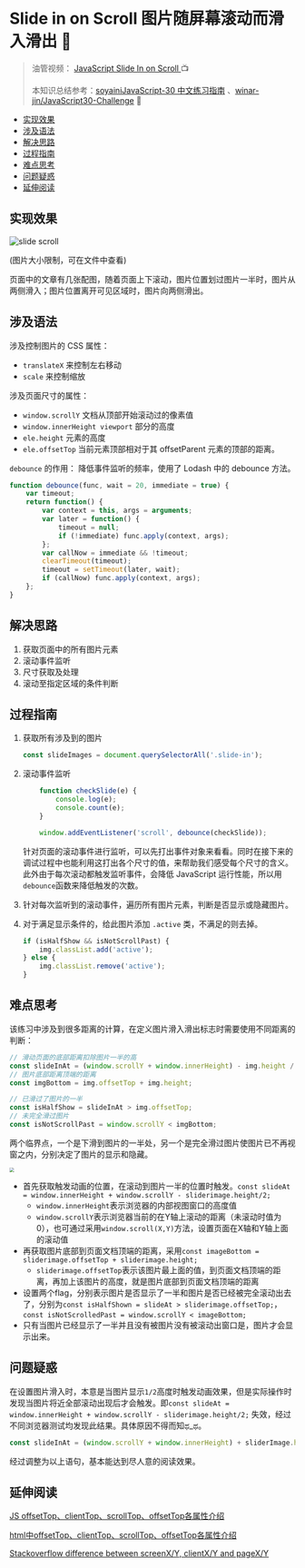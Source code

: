 # Slide in on Scroll 图片随屏幕滚动而滑入滑出 📲

> 油管视频： [JavaScript Slide In on Scroll  ](https://www.youtube.com/watch?v=uzRsENVD3W8&list=PLu8EoSxDXHP6CGK4YVJhL_VWetA865GOH&index=15) 📺
>
> 本知识总结参考：[soyainiJavaScript-30 中文练习指南](https://github.com/soyaine/JavaScript30) 、[winar-jin/JavaScript30-Challenge](https://github.com/winar-jin/JavaScript30-Challenge) 🦥

 * [实现效果](#实现效果)
  * [涉及语法](#涉及语法)
  * [解决思路](#解决思路)
  * [过程指南](#过程指南)
  * [难点思考](#难点思考)
  * [问题疑惑](#问题疑惑)
  * [延伸阅读](#延伸阅读)

## 实现效果

![slide  scroll](https://picgo-bed-1305701422.cos.ap-shanghai.myqcloud.com/picgo/20210508112836_D13_SlideScroll.gif)

(图片大小限制，可在文件中查看)

页面中的文章有几张配图，随着页面上下滚动，图片位置划过图片一半时，图片从两侧滑入；图片位置离开可见区域时，图片向两侧滑出。



## 涉及语法

涉及控制图片的 CSS 属性：

- `translateX` 来控制左右移动
- `scale` 来控制缩放

涉及页面尺寸的属性：

- `window.scrollY` 文档从顶部开始滚动过的像素值
- `window.innerHeight viewport` 部分的高度
- `ele.height` 元素的高度
- `ele.offsetTop` 当前元素顶部相对于其 offsetParent 元素的顶部的距离。

`debounce` 的作用： 降低事件监听的频率，使用了 Lodash 中的 debounce 方法。

```js
function debounce(func, wait = 20, immediate = true) {
    var timeout;
    return function() {
        var context = this, args = arguments;
        var later = function() {
            timeout = null;
            if (!immediate) func.apply(context, args);
        };
        var callNow = immediate && !timeout;
        clearTimeout(timeout);
        timeout = setTimeout(later, wait);
        if (callNow) func.apply(context, args);
    };
}
```

## 解决思路

1. 获取页面中的所有图片元素
2. 滚动事件监听
3. 尺寸获取及处理
4. 滚动至指定区域的条件判断



## 过程指南

1. 获取所有涉及到的图片

   ```js
   const slideImages = document.querySelectorAll('.slide-in');
   ```

2. 滚动事件监听

   ```js
       function checkSlide(e) {
           console.log(e);
           console.count(e);
       }
   
       window.addEventListener('scroll', debounce(checkSlide));
   ```

   针对页面的滚动事件进行监听，可以先打出事件对象来看看。同时在接下来的调试过程中也能利用这打出各个尺寸的值，来帮助我们感受每个尺寸的含义。 此外由于每次滚动都触发监听事件，会降低 JavaScript 运行性能，所以用`debounce`函数来降低触发的次数。

3. 针对每次监听到的滚动事件，遍历所有图片元素，判断是否显示或隐藏图片。

4. 对于满足显示条件的，给此图片添加 `.active` 类，不满足的则去掉。

   ```js
   if (isHalfShow && isNotScrollPast) {
       img.classList.add('active');
   } else {
       img.classList.remove('active');
   }
   ```



## 难点思考

该练习中涉及到很多距离的计算，在定义图片滑入滑出标志时需要使用不同距离的判断：

```js
// 滑动页面的底部距离扣除图片一半的高
const slideInAt = (window.scrollY + window.innerHeight) - img.height / 2;
// 图片底部距离顶端的距离
const imgBottom = img.offsetTop + img.height;
```

```js
// 已滑过了图片的一半
const isHalfShow = slideInAt > img.offsetTop;
// 未完全滑过图片
const isNotScrollPast = window.scrollY < imgBottom;
```

两个临界点，一个是下滑到图片的一半处，另一个是完全滑过图片使图片已不再视窗之内，分别决定了图片的显示和隐藏。

<img src="https://picgo-bed-1305701422.cos.ap-shanghai.myqcloud.com/picgo/20210508113714.png" style="zoom:50%;" />

- 首先获取触发动画的位置，在滚动到图片一半的位置时触发。`const slideAt = window.innerHeight + window.scrollY - sliderimage.height/2;`
  - `window.innerHeight`表示浏览器的内部视图窗口的高度值
  - `window.scrollY`表示浏览器当前的在Y轴上滚动的距离（未滚动时值为0），也可通过采用`window.scroll(X,Y)`方法，设置页面在X轴和Y轴上面的滚动值
- 再获取图片底部到页面文档顶端的距离，采用`const imageBottom = sliderimage.offsetTop + sliderimage.height;`
  - `sliderimage.offsetTop`表示该图片最上面的值，到页面文档顶端的距离，再加上该图片的高度，就是图片底部到页面文档顶端的距离
- 设置两个flag，分别表示图片是否显示了一半和图片是否已经被完全滚动出去了，分别为`const isHalfShown = slideAt > sliderimage.offsetTop;`，`const isNotScrolledPast = window.scrollY < imageBottom;`
- 只有当图片已经显示了一半并且没有被图片没有被滚动出窗口是，图片才会显示出来。

## 问题疑惑

在设置图片滑入时，本意是当图片显示`1/2`高度时触发动画效果，但是实际操作时发现当图片将近全部滚动出现后才会触发。即`const slideAt = window.innerHeight + window.scrollY - sliderimage.height/2;` 失效，经过不同浏览器测试均发现此结果。具体原因不得而知ಥ_ಥ。

```js
const slideInAt = (window.scrollY + window.innerHeight) + sliderImage.height / 3;
```

经过调整为以上语句，基本能达到尽人意的阅读效果。



## 延伸阅读

[JS offsetTop、clientTop、scrollTop、offsetTop各属性介绍](https://www.jianshu.com/p/39f4730d3815)

[html中offsetTop、clientTop、scrollTop、offsetTop各属性介绍](https://blog.csdn.net/u013795673/article/details/52171411)

[Stackoverflow difference between screenX/Y, clientX/Y and pageX/Y](https://stackoverflow.com/questions/6073505/what-is-the-difference-between-screenx-y-clientx-y-and-pagex-y)